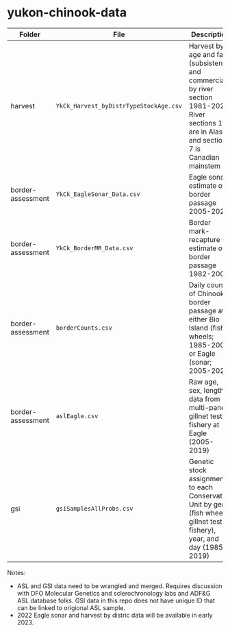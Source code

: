 # yukon-chinook-data

| Folder | File | Description |
| ------- | -------- | ---------------------------------------------------- |
| harvest | `YkCk_Harvest_byDistrTypeStockAge.csv` | Harvest by age and fate (subsistence and commercial) by river section 1981-2021. River sections 1-5 are in Alaska and section 7 is Canadian mainstem|
| border-assessment | `YkCk_EagleSonar_Data.csv` | Eagle sonar estimate of border passage 2005-2021|
| border-assessment | `YkCk_BorderMR_Data.csv` | Border mark-recapture estimate of border passage 1982-2008|
| border-assessment | `borderCounts.csv` | Daily counts of Chinook border passage at either Bio Island (fish wheels; 1985-2005) or Eagle (sonar; 2005-2022)|
| border-assessment | `aslEagle.csv` | Raw age, sex, length, data from multi-panel gillnet test fishery at Eagle (2005-2019)|
| gsi | `gsiSamplesAllProbs.csv` | Genetic stock assignments to each Conservation Unit by gear (fish wheel, gillnet test fishery), year, and day (1985-2019)|

Notes:
- ASL and GSI data need to be wrangled and merged. Requires discussion with DFO Molecular Genetics and sclerochronology labs and ADF&G ASL database folks. GSI data in this repo does not have unique ID that can be linked to origional ASL sample. 
- 2022 Eagle sonar and harvest by distric data will be available in early 2023.
